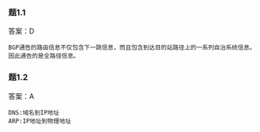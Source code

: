 ### 题1.1

答案：D

```
BGP通告的路由信息不仅包含下一跳信息，而且包含到达目的站路径上的一系列自治系统信息。因此通告的是全路径信息。
```

### 题1.2

答案：A

```
DNS:域名到IP地址
ARP:IP地址到物理地址
```

